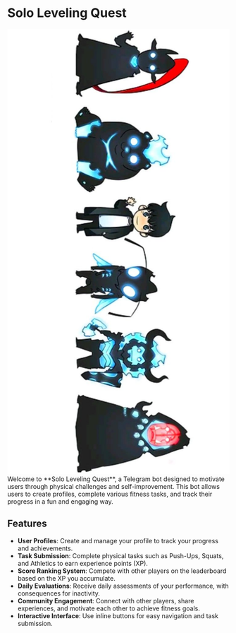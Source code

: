# Solo Leveling Quest
<img src="./images/banner.jpg" >
Welcome to **Solo Leveling Quest**, a Telegram bot designed to motivate users through physical challenges and self-improvement. This bot allows users to create profiles, complete various fitness tasks, and track their progress in a fun and engaging way.

## Features
- **User Profiles**: Create and manage your profile to track your progress and achievements.
- **Task Submission**: Complete physical tasks such as Push-Ups, Squats, and Athletics to earn experience points (XP).
- **Score Ranking System**: Compete with other players on the leaderboard based on the XP you accumulate.
- **Daily Evaluations**: Receive daily assessments of your performance, with consequences for inactivity.
- **Community Engagement**: Connect with other players, share experiences, and motivate each other to achieve fitness goals.
- **Interactive Interface**: Use inline buttons for easy navigation and task submission.
